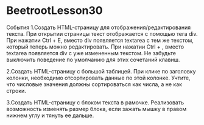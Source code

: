 # BeetrootLesson30
События
1.Создать HTML-страницу для отображения/редактирования текста. 
При открытии страницы текст отображается с помощью тега div. 
При нажатии Ctrl + E, вместо div появляется textarea с тем 
же текстом, который теперь можно редактировать. При нажатии 
Ctrl + , вместо textarea появляется div с уже измененным 
текстом. Не забудьте выключить поведение по умолчанию для 
этих сочетаний клавиш.

2.Создать HTML-страницу с большой таблицей. При клике по 
заголовку колонки, необходимо отсортировать данные по 
этой колонке. Учтите, что числовые значения должны 
сортироваться как числа, а не как строки.

3.Создать HTML-страницу с блоком текста в рамочке. 
Реализовать возможность изменять размер блока, 
если зажать мышку в правом нижнем 
углу и тянуть ее дальше.
